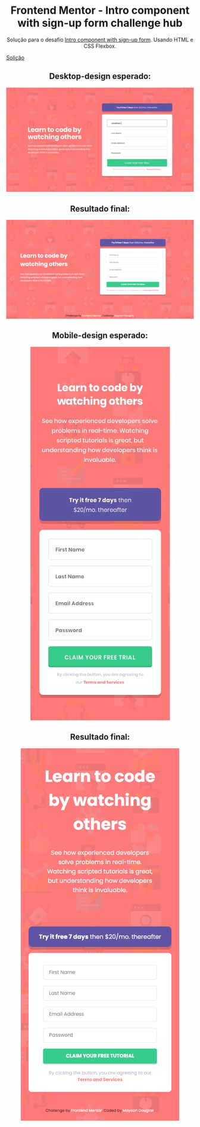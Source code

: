 <h1 align="center"> Frontend Mentor - Intro component with sign-up form challenge hub </h1>
  
<p align="center"> Solução para o desafio <a href="https://www.frontendmentor.io/challenges/intro-component-with-signup-form-5cf91bd49edda32581d28fd1">Intro component with sign-up form</a>. Usando HTML e CSS Flexbox.</p>

<a href="https://hopeful-lamarr-6a78ba.netlify.app/">Solição</a>


<h2 align="center">Desktop-design esperado: </h2>
<img src="design/desktop-design.jpg">
<h2 align="center">Resultado final:</h2>
<img src="images/desktop-design.png">



<h2 align="center">Mobile-design esperado: </h2>
<div align="center"><img src="design/mobile-design.jpg"></div>


<h2 align="center">Resultado final:</h2>
<div align="center"><img src="images/mobile-design.png"></div>
